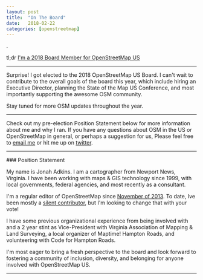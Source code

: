 ```yaml
---
layout: post
title:  "On The Board"
date:   2018-02-22
categories: [openstreetmap]
---
```


.  

tl;dr  [I'm a 2018 Board Member for OpenStreetMap US](http://www.openstreetmap.us/2018/02/board-elections-results/)

<hr>

Surprise! I got elected to the 2018 OpenStreetMap US Board. I can't wait to contribute to the overall goals of the board this year, which include hiring an Executive Director, planning the State of the Map US Conference, and most importantly supporting the awesome OSM community.

Stay tuned for more OSM updates throughout the year.

<hr>

Check out my pre-election Position Statement below for more information about me and why I ran. If you have any questions about OSM in the US or OpenStreetMap in general, or perhaps a suggestion for us, Please feel free to [email me](mailto:jonahadkins@gmail.com) or hit me up on [twitter](https://twitter.com/jonahadkins).

<hr>
### Position Statement

My name is Jonah Adkins. I am a cartographer from Newport News, Virginia. I have been working with maps & GIS technology since 1999, with local governments, federal agencies, and most recently as a consultant.

I'm a regular editor of OpenStreetMap since [November of 2013](https://hdyc.neis-one.org/?Jonah%20Adkins). To date, Ive been mostly a [silent contributor](https://wiki.openstreetmap.org/wiki/Special:Contributions/Jonahadkins), but I'm looking to change that with your vote!

I have some previous organizational experience from being involved with and a 2 year stint as Vice-President with Virginia Association of Mapping & Land Surveying, a local organizer of Maptime! Hampton Roads, and volunteering with Code for Hampton Roads.

I'm most eager to bring a fresh perspective to the board and look forward to fostering a community of inclusion, diversity, and belonging for anyone involved with OpenStreetMap US.
<hr>
